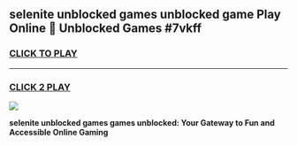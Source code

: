 
## selenite unblocked games unblocked game Play Online 👋 Unblocked Games #7vkff
<h3>
<a href="https://premium.freeplayer.one?title=selenite_unblocked_games&ref=21F">CLICK TO PLAY</a></h3>
<hr>

<h3>
<a href="https://premium.freeplayer.one?title=selenite_unblocked_games&ref=21F">CLICK 2 PLAY</a>
  
</h3>

<a href="https://premium.freeplayer.one?title=selenite_unblocked_games&ref=21F/"><img src="https://clearcache.store/games.png"></a>


**selenite unblocked games games unblocked: Your Gateway to Fun and Accessible Online Gaming**
